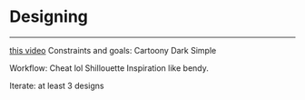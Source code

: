 # Designing
---
[this video](https://www.youtube.com/watch?v=URJ6KxTlhhA&ab_channel=JonasTyroller)
Constraints and goals:
Cartoony
Dark
Simple

Workflow:
Cheat lol
Shillouette
Inspiration like bendy.

Iterate:
at least 3 designs